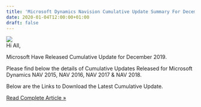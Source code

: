 ```yaml
---
title: 'Microsoft Dynamics Navision Cumulative Update Summary For December 2019.'
date: 2020-01-04T12:00:00+01:00
draft: false
---
```


[![](https://1.bp.blogspot.com/-DxtF9cN6Lgw/WRfy40jjoYI/AAAAAAAAJXA/t7kLCXc3FmI9KQgSkj4Tj_MONkowORZuACPcBGAYYCw/s200/rollup.jpg)](https://1.bp.blogspot.com/-DxtF9cN6Lgw/WRfy40jjoYI/AAAAAAAAJXA/t7kLCXc3FmI9KQgSkj4Tj_MONkowORZuACPcBGAYYCw/s1600/rollup.jpg)  
Hi All,  
  
Microsoft Have Released Cumulative Update for December 2019.  
  
Please find below the details of Cumulative Updates Released for Microsoft Dynamics NAV 2015, NAV 2016, NAV 2017 & NAV 2018.  
  
  
Below are the Links to Download the Latest Cumulative Update.  
  
  

[Read Complete Article »](https://saurav-nav.blogspot.com/2020/01/microsoft-dynamics-navision-cumulative.html#more)